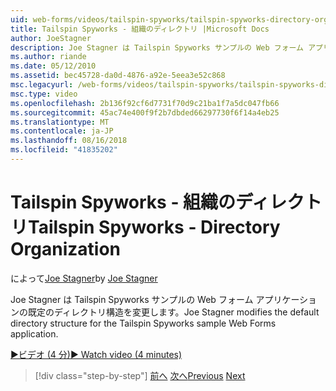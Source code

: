 ```yaml
---
uid: web-forms/videos/tailspin-spyworks/tailspin-spyworks-directory-organization
title: Tailspin Spyworks - 組織のディレクトリ |Microsoft Docs
author: JoeStagner
description: Joe Stagner は Tailspin Spyworks サンプルの Web フォーム アプリケーションの既定のディレクトリ構造を変更します。
ms.author: riande
ms.date: 05/12/2010
ms.assetid: bec45728-da0d-4876-a92e-5eea3e52c868
msc.legacyurl: /web-forms/videos/tailspin-spyworks/tailspin-spyworks-directory-organization
msc.type: video
ms.openlocfilehash: 2b136f92cf6d7731f70d9c21ba1f7a5dc047fb66
ms.sourcegitcommit: 45ac74e400f9f2b7dbded66297730f6f14a4eb25
ms.translationtype: MT
ms.contentlocale: ja-JP
ms.lasthandoff: 08/16/2018
ms.locfileid: "41835202"
---
```

<a name="tailspin-spyworks---directory-organization"></a><span data-ttu-id="aeb52-103">Tailspin Spyworks - 組織のディレクトリ</span><span class="sxs-lookup"><span data-stu-id="aeb52-103">Tailspin Spyworks - Directory Organization</span></span>
====================
<span data-ttu-id="aeb52-104">によって[Joe Stagner](https://github.com/JoeStagner)</span><span class="sxs-lookup"><span data-stu-id="aeb52-104">by [Joe Stagner](https://github.com/JoeStagner)</span></span>

<span data-ttu-id="aeb52-105">Joe Stagner は Tailspin Spyworks サンプルの Web フォーム アプリケーションの既定のディレクトリ構造を変更します。</span><span class="sxs-lookup"><span data-stu-id="aeb52-105">Joe Stagner modifies the default directory structure for the Tailspin Spyworks sample Web Forms application.</span></span>

[<span data-ttu-id="aeb52-106">&#9654;ビデオ (4 分)</span><span class="sxs-lookup"><span data-stu-id="aeb52-106">&#9654; Watch video (4 minutes)</span></span>](https://channel9.msdn.com/Blogs/ASP-NET-Site-Videos/tailspin-spyworks-directory-organization)

> [!div class="step-by-step"]
> <span data-ttu-id="aeb52-107">[前へ](tailspin-spyworks-intro-ui-and-edm.md)
> [次へ](tailspin-spyworks-category-menu.md)</span><span class="sxs-lookup"><span data-stu-id="aeb52-107">[Previous](tailspin-spyworks-intro-ui-and-edm.md)
[Next](tailspin-spyworks-category-menu.md)</span></span>
